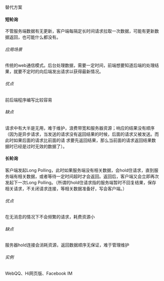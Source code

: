 替代方案

#### 短轮询 

不管服务端数据有无更新，客户端每隔定长时间请求拉取一次数据，可能有更新数据返回，也可能什么都没有。

###### 应用场景

传统的web通信模式。后台处理数据，需要一定时间，前端想要知道后端的处理结果，就要不定时的向后端发出请求以获得最新情况。

###### 优点

前后端程序编写比较容易

###### 缺点

请求中有大半是无用，难于维护，浪费带宽和服务器资源；响应的结果没有顺序（因为是异步请求，当发送的请求没有返回结果的时候，后面的请求又被发送。而此时如果后面的请求比前面的请 求要先返回结果，那么当前面的请求返回结果数据时已经是过时无效的数据了）。

#### 长轮询

客户端发起Long Polling，此时如果服务端没有相关数据，会hold住请求，直到服务端有相关数据，或者等待一定时间超时才会返回。返回后，客户端又会立即再次发起下一次Long Polling。（所谓的hold住请求指的服务端暂时不回复结果，保存相关请求，不关闭请求连接，等相关数据准备好，写会客户端。）

###### 优点

在无消息的情况下不会频繁的请求，耗费资源小

###### 缺点

服务器hold连接会消耗资源，返回数据顺序无保证，难于管理维护

###### 实例

WebQQ、Hi网页版、Facebook IM